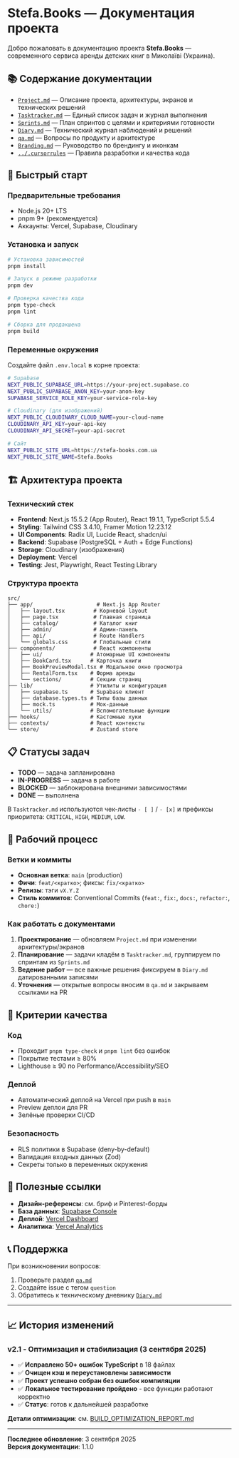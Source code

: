 # Stefa.Books — Документация проекта

Добро пожаловать в документацию проекта **Stefa.Books** — современного сервиса аренды детских книг в Миколаїві (Украина).

## 📚 Содержание документации

- [`Project.md`](./Project.md) — Описание проекта, архитектуры, экранов и технических решений
- [`Tasktracker.md`](./Tasktracker.md) — Единый список задач и журнал выполнения
- [`Sprints.md`](./Sprints.md) — План спринтов с целями и критериями готовности
- [`Diary.md`](./Diary.md) — Технический журнал наблюдений и решений
- [`qa.md`](./qa.md) — Вопросы по продукту и архитектуре
- [`Branding.md`](./Branding.md) — Руководство по брендингу и иконкам
- [`../.cursorrules`](../.cursorrules) — Правила разработки и качества кода

## 🚀 Быстрый старт

### Предварительные требования
- Node.js 20+ LTS
- pnpm 9+ (рекомендуется)
- Аккаунты: Vercel, Supabase, Cloudinary

### Установка и запуск
```bash
# Установка зависимостей
pnpm install

# Запуск в режиме разработки
pnpm dev

# Проверка качества кода
pnpm type-check
pnpm lint

# Сборка для продакшена
pnpm build
```

### Переменные окружения
Создайте файл `.env.local` в корне проекта:
```bash
# Supabase
NEXT_PUBLIC_SUPABASE_URL=https://your-project.supabase.co
NEXT_PUBLIC_SUPABASE_ANON_KEY=your-anon-key
SUPABASE_SERVICE_ROLE_KEY=your-service-role-key

# Cloudinary (для изображений)
NEXT_PUBLIC_CLOUDINARY_CLOUD_NAME=your-cloud-name
CLOUDINARY_API_KEY=your-api-key
CLOUDINARY_API_SECRET=your-api-secret

# Сайт
NEXT_PUBLIC_SITE_URL=https://stefa-books.com.ua
NEXT_PUBLIC_SITE_NAME=Stefa.Books
```

## 🏗️ Архитектура проекта

### Технический стек
- **Frontend**: Next.js 15.5.2 (App Router), React 19.1.1, TypeScript 5.5.4
- **Styling**: Tailwind CSS 3.4.10, Framer Motion 12.23.12
- **UI Components**: Radix UI, Lucide React, shadcn/ui
- **Backend**: Supabase (PostgreSQL + Auth + Edge Functions)
- **Storage**: Cloudinary (изображения)
- **Deployment**: Vercel
- **Testing**: Jest, Playwright, React Testing Library

### Структура проекта
```
src/
├── app/                    # Next.js App Router
│   ├── layout.tsx         # Корневой layout
│   ├── page.tsx           # Главная страница
│   ├── catalog/           # Каталог книг
│   ├── admin/             # Админ-панель
│   ├── api/               # Route Handlers
│   └── globals.css        # Глобальные стили
├── components/            # React компоненты
│   ├── ui/               # Атомарные UI компоненты
│   ├── BookCard.tsx      # Карточка книги
│   ├── BookPreviewModal.tsx # Модальное окно просмотра
│   ├── RentalForm.tsx    # Форма аренды
│   └── sections/         # Секции страниц
├── lib/                  # Утилиты и конфигурация
│   ├── supabase.ts       # Supabase клиент
│   ├── database.types.ts # Типы базы данных
│   ├── mock.ts           # Мок-данные
│   └── utils/            # Вспомогательные функции
├── hooks/                # Кастомные хуки
├── contexts/             # React контексты
└── store/                # Zustand store
```

## 📋 Статусы задач

- **TODO** — задача запланирована
- **IN-PROGRESS** — задача в работе
- **BLOCKED** — заблокирована внешними зависимостями
- **DONE** — выполнена

В `Tasktracker.md` используются чек-листы `- [ ]` / `- [x]` и префиксы приоритета: `CRITICAL`, `HIGH`, `MEDIUM`, `LOW`.

## 🔄 Рабочий процесс

### Ветки и коммиты
- **Основная ветка**: `main` (production)
- **Фичи**: `feat/<кратко>`; фиксы: `fix/<кратко>`
- **Релизы**: тэги `vX.Y.Z`
- **Стиль коммитов**: Conventional Commits (`feat:`, `fix:`, `docs:`, `refactor:`, `chore:`)

### Как работать с документами
1. **Проектирование** — обновляем `Project.md` при изменении архитектуры/экранов
2. **Планирование** — задачи кладём в `Tasktracker.md`, группируем по спринтам из `Sprints.md`
3. **Ведение работ** — все важные решения фиксируем в `Diary.md` датированными записями
4. **Уточнения** — открытые вопросы вносим в `qa.md` и закрываем ссылками на PR

## 🎯 Критерии качества

### Код
- Проходит `pnpm type-check` и `pnpm lint` без ошибок
- Покрытие тестами ≥ 80%
- Lighthouse ≥ 90 по Performance/Accessibility/SEO

### Деплой
- Автоматический деплой на Vercel при push в `main`
- Preview деплои для PR
- Зелёные проверки CI/CD

### Безопасность
- RLS политики в Supabase (deny-by-default)
- Валидация входных данных (Zod)
- Секреты только в переменных окружения

## 🔗 Полезные ссылки

- **Дизайн-референсы**: см. бриф и Pinterest-борды
- **База данных**: [Supabase Console](https://supabase.com/dashboard)
- **Деплой**: [Vercel Dashboard](https://vercel.com/dashboard)
- **Аналитика**: [Vercel Analytics](https://vercel.com/analytics)

## 📞 Поддержка

При возникновении вопросов:
1. Проверьте раздел [`qa.md`](./qa.md)
2. Создайте issue с тегом `question`
3. Обратитесь к техническому дневнику [`Diary.md`](./Diary.md)

---

## 📈 История изменений

### v2.1 - Оптимизация и стабилизация (3 сентября 2025)
- ✅ **Исправлено 50+ ошибок TypeScript** в 18 файлах
- ✅ **Очищен кэш и переустановлены зависимости**
- ✅ **Проект успешно собран без ошибок компиляции**
- ✅ **Локальное тестирование пройдено** - все функции работают корректно
- ✅ **Статус**: готов к дальнейшей разработке

**Детали оптимизации**: см. [BUILD_OPTIMIZATION_REPORT.md](../BUILD_OPTIMIZATION_REPORT.md)

---

**Последнее обновление**: 3 сентября 2025  
**Версия документации**: 1.1.0

